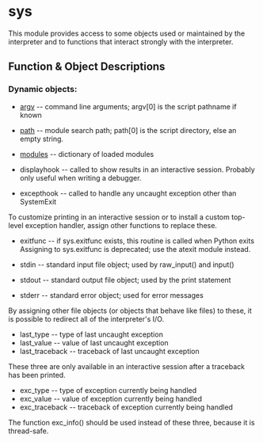 # sys 

This module provides access to some objects used or maintained by the interpreter and to functions that interact strongly with the interpreter.

## Function & Object Descriptions

### Dynamic objects:

 * [argv](sys/demo-sys.py) -- command line arguments; argv[0] is the script pathname if known
 * [path](sys/demo-sys.py) -- module search path; path[0] is the script directory, else an empty string.
 * [modules](sys/demo-sys.py) -- dictionary of loaded modules
 
 * displayhook -- called to show results in an interactive session. Probably only useful when writing a debugger.
 * excepthook -- called to handle any uncaught exception other than SystemExit

To customize printing in an interactive session or to install a custom top-level exception handler, assign other functions to replace these.

* exitfunc -- if sys.exitfunc exists, this routine is called when Python exits
      Assigning to sys.exitfunc is deprecated; use the atexit module instead.

* stdin -- standard input file object; used by raw_input() and input()
* stdout -- standard output file object; used by the print statement
* stderr -- standard error object; used for error messages

By assigning other file objects (or objects that behave like files) to these, it is possible to redirect all of the interpreter's I/O.

 * last_type -- type of last uncaught exception
 * last_value -- value of last uncaught exception
 * last_traceback -- traceback of last uncaught exception

These three are only available in an interactive session after a traceback has been printed.

 * exc_type -- type of exception currently being handled
 * exc_value -- value of exception currently being handled
 * exc_traceback -- traceback of exception currently being handled

The function exc_info() should be used instead of these three, because it is thread-safe.
